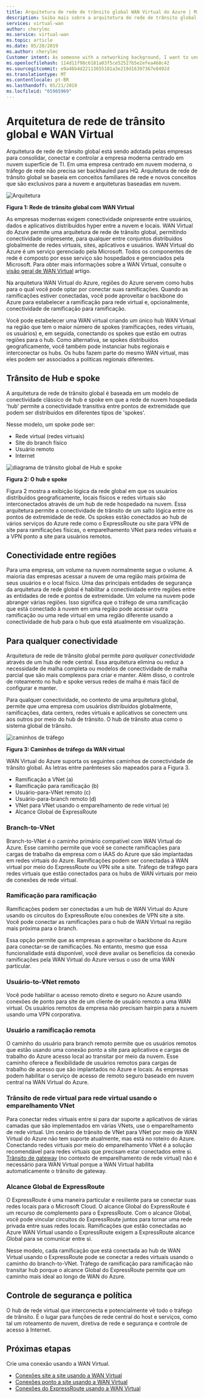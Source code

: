 ```yaml
---
title: Arquitetura de rede de trânsito global WAN Virtual do Azure | Microsoft Docs
description: Saiba mais sobre a arquitetura de rede de trânsito global para WAN Virtual
services: virtual-wan
author: cherylmc
ms.service: virtual-wan
ms.topic: article
ms.date: 05/20/2019
ms.author: cherylmc
Customer intent: As someone with a networking background, I want to understand global transit network architecture as it relates to Virtual WAN.
ms.openlocfilehash: 114d11f98c6181a03f5ce52527b5e2efea468c42
ms.sourcegitcommit: e9a46b4d22113655181a3e219d16397367e8492d
ms.translationtype: MT
ms.contentlocale: pt-BR
ms.lasthandoff: 05/21/2019
ms.locfileid: "65965969"
---
```

# <a name="global-transit-network-architecture-and-virtual-wan"></a>Arquitetura de rede de trânsito global e WAN Virtual

Arquitetura de rede de trânsito global está sendo adotada pelas empresas para consolidar, conectar e controlar a empresa moderna centrado em nuvem superfície de TI. Em uma empresa centrado em nuvem moderna, o tráfego de rede não precisa ser backhauled para HQ. Arquitetura de rede de trânsito global se baseia em conceitos familiares de rede e novos conceitos que são exclusivos para a nuvem e arquiteturas baseadas em nuvem.

![Arquitetura](./media/virtual-wan-global-transit-network-architecture/architecture2.png)

**Figura 1: Rede de trânsito global com WAN Virtual**

As empresas modernas exigem conectividade onipresente entre usuários, dados e aplicativos distribuídos hyper entre a nuvem e locais. WAN Virtual do Azure permite uma arquitetura de rede de trânsito global, permitindo conectividade onipresente, para qualquer entre conjuntos distribuídos globalmente de redes virtuais, sites, aplicativos e usuários. WAN Virtual do Azure é um serviço gerenciado pela Microsoft. Todos os componentes de rede é composto por esse serviço são hospedados e gerenciados pela Microsoft. Para obter mais informações sobre a WAN Virtual, consulte o [visão geral de WAN Virtual](virtual-wan-about.md) artigo.

Na arquitetura WAN Virtual do Azure, regiões do Azure servem como hubs para o qual você pode optar por conectar suas ramificações. Quando as ramificações estiver conectadas, você pode aproveitar o backbone do Azure para estabelecer a ramificação para rede virtual e, opcionalmente, conectividade de ramificação para ramificação.

Você pode estabelecer uma WAN virtual criando um único hub WAN Virtual na região que tem o maior número de spokes (ramificações, redes virtuais, os usuários) e, em seguida, conectando os spokes que estão em outras regiões para o hub. Como alternativa, se spokes distribuídos geograficamente, você também pode instanciar hubs regionais e interconectar os hubs. Os hubs fazem parte do mesmo WAN virtual, mas eles podem ser associados a políticas regionais diferentes.

## <a name="hub"></a>Trânsito de Hub e spoke

A arquitetura de rede de trânsito global é baseada em um modelo de conectividade clássico de hub e spoke em que a rede de nuvem hospedada 'hub' permite a conectividade transitiva entre pontos de extremidade que podem ser distribuídos em diferentes tipos de 'spokes'.
  
Nesse modelo, um spoke pode ser:

* Rede virtual (redes virtuais)
* Site do branch físico
* Usuário remoto
* Internet

![diagrama de trânsito global de Hub e spoke](./media/virtual-wan-global-transit-network-architecture/architecture.png)

**Figura 2: O hub e spoke**

Figura 2 mostra a exibição lógica da rede global em que os usuários distribuídos geograficamente, locais físicos e redes virtuais são interconectados através de um hub de rede hospedado na nuvem. Essa arquitetura permite a conectividade de trânsito de um salto lógica entre os pontos de extremidade de rede. Os spokes estão conectados ao hub de vários serviços do Azure rede como o ExpressRoute ou site para VPN de site para ramificações físicas, o emparelhamento VNet para redes virtuais e a VPN ponto a site para usuários remotos.

## <a name="crossregion"></a>Conectividade entre regiões

Para uma empresa, um volume na nuvem normalmente segue o volume. A maioria das empresas acessar a nuvem de uma região mais próxima de seus usuários e o local físico. Uma das principais entidades de segurança da arquitetura de rede global é habilitar a conectividade entre regiões entre as entidades de rede e pontos de extremidade. Um volume na nuvem pode abranger várias regiões. Isso significa que o tráfego de uma ramificação que está conectado à nuvem em uma região pode acessar outra ramificação ou uma rede virtual em uma região diferente usando a conectividade de hub para o hub que está atualmente em visualização.

## <a name="any"></a>Para qualquer conectividade

Arquitetura de rede de trânsito global permite *para qualquer conectividade* através de um hub de rede central. Essa arquitetura elimina ou reduz a necessidade de malha completa ou modelos de conectividade de malha parcial que são mais complexos para criar e manter. Além disso, o controle de roteamento no hub e spoke versus redes de malha é mais fácil de configurar e manter.

Para qualquer conectividade, no contexto de uma arquitetura global, permite que uma empresa com usuários distribuídos globalmente, ramificações, data centers, redes virtuais e aplicativos se conectem uns aos outros por meio do hub de trânsito. O hub de trânsito atua como o sistema global de trânsito.

![caminhos de tráfego](./media/virtual-wan-global-transit-network-architecture/trafficpath.png)

**Figura 3: Caminhos de tráfego da WAN virtual**

WAN Virtual do Azure suporta os seguintes caminhos de conectividade de trânsito global. As letras entre parênteses são mapeados para a Figura 3.

* Ramificação a VNet (a)  
* Ramificação para ramificação (b)
* Usuário-para-VNet remoto (c)
* Usuário-para-branch remoto (d)
* VNet para VNet usando o emparelhamento de rede virtual (e)
* Alcance Global de ExpressRoute 

### <a name="branchvnet"></a>Branch-to-VNet

Branch-to-VNet é o caminho primário compatível com WAN Virtual do Azure. Esse caminho permite que você se conecte ramificações para cargas de trabalho da empresa com o IAAS do Azure que são implantadas em redes virtuais do Azure. Ramificações podem ser conectadas à WAN virtual por meio do ExpressRoute ou VPN site a site. Tráfego de tráfego para redes virtuais que estão conectados para os hubs de WAN virtuais por meio de conexões de rede virtual.

### <a name="branchbranch"></a>Ramificação para ramificação

Ramificações podem ser conectadas a um hub de WAN Virtual do Azure usando os circuitos do ExpressRoute e/ou conexões de VPN site a site. Você pode conectar as ramificações para o hub de WAN Virtual na região mais próxima para o branch.

Essa opção permite que as empresas a aproveitar o backbone do Azure para conectar-se de ramificações. No entanto, mesmo que essa funcionalidade está disponível, você deve avaliar os benefícios da conexão ramificações pela WAN Virtual do Azure versus o uso de uma WAN particular.

### <a name="usertovnet"></a>Usuário-to-VNet remoto

Você pode habilitar o acesso remoto direto e seguro no Azure usando conexões de ponto para site de um cliente de usuário remoto a uma WAN virtual. Os usuários remotos da empresa não precisam hairpin para a nuvem usando uma VPN corporativa.

### <a name="usertobranch"></a>Usuário a ramificação remota

O caminho do usuário para branch remoto permite que os usuários remotos que estão usando uma conexão ponto a site para aplicativos e cargas de trabalho do Azure acesso local ao transitar por meio da nuvem. Esse caminho oferece a flexibilidade de usuários remotos para cargas de trabalho de acesso que são implantados no Azure e locais. As empresas podem habilitar o serviço de acesso de remoto seguro baseado em nuvem central na WAN Virtual do Azure.

### <a name="vnetvnet"></a>Trânsito de rede virtual para rede virtual usando o emparelhamento VNet

Para conectar redes virtuais entre si para dar suporte a aplicativos de várias camadas que são implementados em várias VNets, use o emparelhamento de rede virtual. Um cenário de trânsito de VNet para VNet por meio de WAN Virtual do Azure não tem suporte atualmente, mas está no roteiro do Azure. Conectando redes virtuais por meio do emparelhamento VNet é a solução recomendável para redes virtuais que precisam estar conectados entre si. [Trânsito de gateway](../virtual-network/virtual-network-peering-overview.md#gateways-and-on-premises-connectivity) (no contexto de emparelhamento de rede virtual) não é necessário para WAN Virtual porque a WAN Virtual habilita automaticamente o trânsito de gateway.

### <a name="globalreach"></a>Alcance Global de ExpressRoute

O ExpressRoute é uma maneira particular e resiliente para se conectar suas redes locais para o Microsoft Cloud. O alcance Global do ExpressRoute é um recurso de complemento para o ExpressRoute. Com o alcance Global, você pode vincular circuitos do ExpressRoute juntos para tornar uma rede privada entre suas redes locais. Ramificações que estão conectadas ao Azure WAN Virtual usando o ExpressRoute exigem a ExpressRoute alcance Global para se comunicar entre si.

Nesse modelo, cada ramificação que está conectada ao hub de WAN Virtual usando o ExpressRoute pode se conectar a redes virtuais usando o caminho do branch-to-VNet. Tráfego de ramificação para ramificação não transitar hub porque o alcance Global do ExpressRoute permite que um caminho mais ideal ao longo de WAN do Azure.

## <a name="security"></a>Controle de segurança e política

O hub de rede virtual que interconecta e potencialmente vê todo o tráfego de trânsito. É o lugar para funções de rede central do host e serviços, como tal um roteamento de nuvem, diretiva de rede e segurança e controle de acesso à Internet.

## <a name="next-steps"></a>Próximas etapas

Crie uma conexão usando a WAN Virtual.

* [Conexões site a site usando a WAN Virtual](virtual-wan-site-to-site-portal.md)
* [Conexões ponto a site usando a WAN Virtual](virtual-wan-point-to-site-portal.md)
* [Conexões do ExpressRoute usando a WAN Virtual](virtual-wan-expressroute-portal.md)

